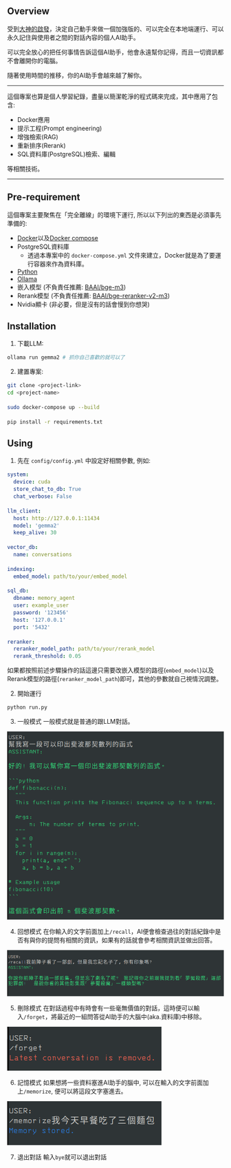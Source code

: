 ## Overview
受到[大神的啟發](https://www.youtube.com/watch?v=5xPvsMX2q2M)，決定自己動手來做一個加強版的、可以完全在本地端運行、可以永久記住與使用者之間的對話內容的個人AI助手。

可以完全放心的把任何事情告訴這個AI助手，他會永遠幫你記得，而且一切資訊都不會離開你的電腦。

隨著使用時間的推移，你的AI助手會越來越了解你。

---

這個專案也算是個人學習紀錄，盡量以簡潔乾淨的程式碼來完成，其中應用了包含:

- Docker應用
- 提示工程(Prompt engineering)
- 增強檢索(RAG)
- 重新排序(Rerank)
- SQL資料庫(PostgreSQL)檢索、編輯

等相關技術。

---

## Pre-requirement
這個專案主要聚焦在「完全離線」的環境下運行, 所以以下列出的東西是必須事先準備的:
- [Docker](https://docs.docker.com/engine/install/ubuntu/)以及[Docker compose](https://docs.docker.com/compose/install/linux/)
- PostgreSQL資料庫
  - 透過本專案中的 `docker-compose.yml` 文件來建立，Docker就是為了要運行容器來作為資料庫。
- [Python](https://www.python.org/downloads/)
- [Ollama](https://ollama.com/download)
- 嵌入模型 (不負責任推薦: [BAAI/bge-m3](https://huggingface.co/BAAI/bge-m3))
- Rerank模型 (不負責任推薦: [BAAI/bge-reranker-v2-m3](https://huggingface.co/BAAI/bge-reranker-v2-m3))
- Nvidia顯卡 (非必要，但是沒有的話會慢到你想哭)
  
## Installation

1. 下載LLM:
```bash
ollama run gemma2 # 抓你自己喜歡的就可以了
```

2. 建置專案:
```bash
git clone <project-link>
cd <project-name>

sudo docker-compose up --build

pip install -r requirements.txt
```

## Using

1. 先在 `config/config.yml` 中設定好相關參數, 例如:
```yaml
system:
  device: cuda
  store_chat_to_db: True
  chat_verbose: False

llm_client:
  host: http://127.0.0.1:11434
  model: 'gemma2'
  keep_alive: 30

vector_db:
  name: conversations

indexing:
  embed_model: path/to/your/embed_model

sql_db:
  dbname: memory_agent
  user: example_user
  password: '123456'
  host: '127.0.0.1'
  port: '5432'

reranker:
  reranker_model_path: path/to/your/rerank_model
  rerank_threshold: 0.05
```
如果都按照前述步驟操作的話這邊只需要改嵌入模型的路徑(`embed_model`)以及Rerank模型的路徑(`reranker_model_path`)即可，其他的參數就自己視情況調整。

2. 開始運行
```bash
python run.py
```

3. 一般模式
一般模式就是普通的跟LLM對話。

![00](./imgs/00.png)

4. 回想模式
在你輸入的文字前面加上`/recall`，AI便會檢查過往的對話紀錄中是否有與你的提問有相關的資訊，如果有的話就會參考相關資訊並做出回答。

![01](./imgs/01.png)

5. 刪除模式
在對話過程中有時會有一些毫無價值的對話，這時便可以輸入`/forget`，將最近的一組問答從AI助手的大腦中(aka.資料庫)中移除。

![02](./imgs/02.png)

6. 記憶模式
如果想將一些資料塞進AI助手的腦中, 可以在輸入的文字前面加上`/memorize`, 便可以將這段文字塞進去。

![03](./imgs/03.png)

7. 退出對話
輸入`bye`就可以退出對話